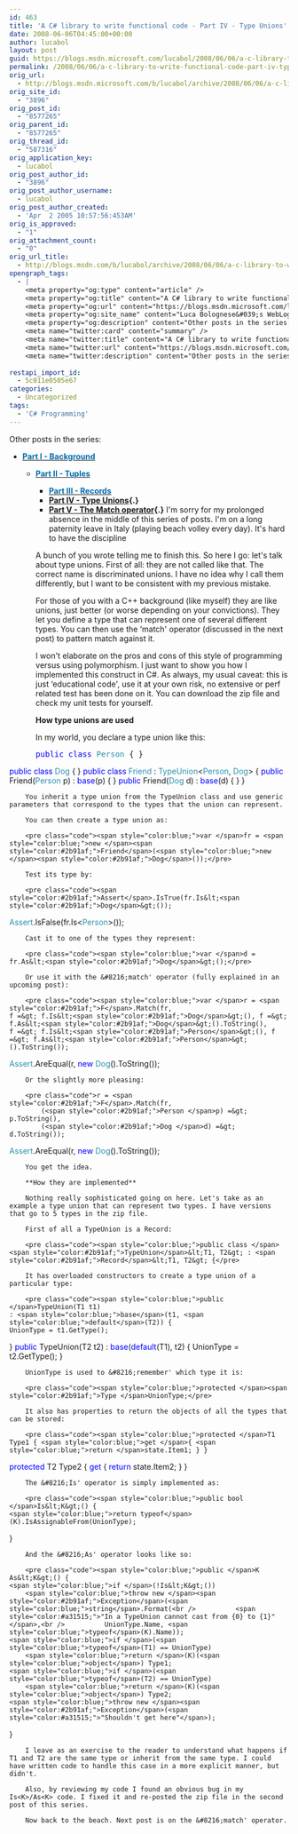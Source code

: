 ```yaml
---
id: 463
title: 'A C# library to write functional code - Part IV - Type Unions'
date: 2008-06-06T04:45:00+00:00
author: lucabol
layout: post
guid: https://blogs.msdn.microsoft.com/lucabol/2008/06/06/a-c-library-to-write-functional-code-part-iv-type-unions/
permalink: /2008/06/06/a-c-library-to-write-functional-code-part-iv-type-unions/
orig_url:
  - http://blogs.msdn.microsoft.com/b/lucabol/archive/2008/06/06/a-c-library-to-write-functional-code-part-iv-type-unions.aspx
orig_site_id:
  - "3896"
orig_post_id:
  - "8577265"
orig_parent_id:
  - "8577265"
orig_thread_id:
  - "587316"
orig_application_key:
  - lucabol
orig_post_author_id:
  - "3896"
orig_post_author_username:
  - lucabol
orig_post_author_created:
  - 'Apr  2 2005 10:57:56:453AM'
orig_is_approved:
  - "1"
orig_attachment_count:
  - "0"
orig_url_title:
  - http://blogs.msdn.com/b/lucabol/archive/2008/06/06/a-c-library-to-write-functional-code-part-iv-type-unions.aspx
opengraph_tags:
  - |
    <meta property="og:type" content="article" />
    <meta property="og:title" content="A C# library to write functional code  - Part IV  - Type Unions" />
    <meta property="og:url" content="https://blogs.msdn.microsoft.com/lucabol/2008/06/06/a-c-library-to-write-functional-code-part-iv-type-unions/" />
    <meta property="og:site_name" content="Luca Bolognese&#039;s WebLog" />
    <meta property="og:description" content="Other posts in the series: Part I  - Background Part II  - Tuples Part III  - Records Part IV  - Type Unions Part V  - The Match operator I'm sorry for my prolonged absence in the middle of this series of posts. I'm on a long paternity leave in Italy (playing beach volley every day)...." />
    <meta name="twitter:card" content="summary" />
    <meta name="twitter:title" content="A C# library to write functional code  - Part IV  - Type Unions" />
    <meta name="twitter:url" content="https://blogs.msdn.microsoft.com/lucabol/2008/06/06/a-c-library-to-write-functional-code-part-iv-type-unions/" />
    <meta name="twitter:description" content="Other posts in the series: Part I  - Background Part II  - Tuples Part III  - Records Part IV  - Type Unions Part V  - The Match operator I'm sorry for my prolonged absence in the middle of this series of posts. I'm on a long paternity leave in Italy (playing beach volley every day)...." />
    
restapi_import_id:
  - 5c011e0505e67
categories:
  - Uncategorized
tags:
  - 'C# Programming'
---
```

Other posts in the series:

  * [**<font color="#006bad">Part I  - Background</font>**](http://blogs.msdn.com/lucabol/archive/2008/04/01/a-c-library-to-write-functional-code-part-i-background.aspx) 
      * [**<font color="#006bad">Part II  - Tuples</font>**](http://blogs.msdn.com/lucabol/archive/2008/04/08/a-c-library-to-write-functional-code-part-ii-tuples.aspx) 
          * **[<font color="#006bad">Part III  - Records</font>](http://blogs.msdn.com/lucabol/archive/2008/04/21/a-c-library-to-write-functional-code-part-iii-records.aspx)**
          * **[Part IV  - Type Unions](http://blogs.msdn.com/lucabol/archive/2008/06/06/a-c-library-to-write-functional-code-part-iv-type-unions.aspx){.}**
          * **[Part V  - The Match operator](http://blogs.msdn.com/lucabol/archive/2008/07/15/a-c-library-to-write-functional-code-part-v-the-match-operator.aspx){.}**
        I'm sorry for my prolonged absence in the middle of this series of posts. I'm on a long paternity leave in Italy (playing beach volley every day). It's hard to have the discipline
        
        A bunch of you wrote telling me to finish this. So here I go: let's talk about type unions. First of all: they are not called like that. The correct name is discriminated unions. I have no idea why I call them differently, but I want to be consistent with my previous mistake.
        
        For those of you with a C++ background (like myself) they are like unions, just better (or worse depending on your convictions). They let you define a type that can represent one of several different types. You can then use the &#8216;match' operator (discussed in the next post) to pattern match against it.
        
        I won't elaborate on the pros and cons of this style of programming versus using polymorphism. I just want to show you how I implemented this construct in C#. As always, my usual caveat: this is just &#8216;educational code', use it at your own risk, no extensive or perf related test has been done on it. You can download the zip file and check my unit tests for yourself.
        
        **How type unions are used**
        
        In my world, you declare a type union like this:
        
        <pre class="code"><span style="color:blue;">public class </span><span style="color:#2b91af;">Person </span>{ }
<span style="color:blue;">public class </span><span style="color:#2b91af;">Dog </span>{ }
<span style="color:blue;">public class </span><span style="color:#2b91af;">Friend </span>: <span style="color:#2b91af;">TypeUnion</span>&lt;<span style="color:#2b91af;">Person</span>, <span style="color:#2b91af;">Dog</span>&gt; {
    <span style="color:blue;">public </span>Friend(<span style="color:#2b91af;">Person </span>p) : <span style="color:blue;">base</span>(p) { }
    <span style="color:blue;">public </span>Friend(<span style="color:#2b91af;">Dog </span>d) : <span style="color:blue;">base</span>(d) { }
}</pre>
        
        
        
        You inherit a type union from the TypeUnion class and use generic parameters that correspond to the types that the union can represent.
        
        You can then create a type union as:
        
        <pre class="code"><span style="color:blue;">var </span>fr = <span style="color:blue;">new </span><span style="color:#2b91af;">Friend</span>(<span style="color:blue;">new </span><span style="color:#2b91af;">Dog</span>());</pre>
        
        Test its type by:
        
        <pre class="code"><span style="color:#2b91af;">Assert</span>.IsTrue(fr.Is&lt;<span style="color:#2b91af;">Dog</span>&gt;());
<span style="color:#2b91af;">Assert</span>.IsFalse(fr.Is&lt;<span style="color:#2b91af;">Person</span>&gt;());</pre>
        
        Cast it to one of the types they represent:
        
        <pre class="code"><span style="color:blue;">var </span>d = fr.As&lt;<span style="color:#2b91af;">Dog</span>&gt;();</pre>
        
        Or use it with the &#8216;match' operator (fully explained in an upcoming post):
        
        <pre class="code"><span style="color:blue;">var </span>r = <span style="color:#2b91af;">F</span>.Match(fr,
    f =&gt; f.Is&lt;<span style="color:#2b91af;">Dog</span>&gt;(), f =&gt; f.As&lt;<span style="color:#2b91af;">Dog</span>&gt;().ToString(),
    f =&gt; f.Is&lt;<span style="color:#2b91af;">Person</span>&gt;(), f =&gt; f.As&lt;<span style="color:#2b91af;">Person</span>&gt;().ToString());
<span style="color:#2b91af;">Assert</span>.AreEqual(r, <span style="color:blue;">new </span><span style="color:#2b91af;">Dog</span>().ToString());</pre>
        
        Or the slightly more pleasing:
        
        <pre class="code">r = <span style="color:#2b91af;">F</span>.Match(fr,
            (<span style="color:#2b91af;">Person </span>p) =&gt; p.ToString(),
            (<span style="color:#2b91af;">Dog </span>d) =&gt; d.ToString());
<span style="color:#2b91af;">Assert</span>.AreEqual(r, <span style="color:blue;">new </span><span style="color:#2b91af;">Dog</span>().ToString());</pre>
        
        You get the idea.
        
        **How they are implemented**
        
        Nothing really sophisticated going on here. Let's take as an example a type union that can represent two types. I have versions that go to 5 types in the zip file.
        
        First of all a TypeUnion is a Record:
        
        <pre class="code"><span style="color:blue;">public class </span><span style="color:#2b91af;">TypeUnion</span>&lt;T1, T2&gt; : <span style="color:#2b91af;">Record</span>&lt;T1, T2&gt; {</pre>
        
        It has overloaded constructors to create a type union of a particular type:
        
        <pre class="code"><span style="color:blue;">public </span>TypeUnion(T1 t1)
    : <span style="color:blue;">base</span>(t1, <span style="color:blue;">default</span>(T2)) {
    UnionType = t1.GetType();
}
<span style="color:blue;">public </span>TypeUnion(T2 t2)
    : <span style="color:blue;">base</span>(<span style="color:blue;">default</span>(T1), t2) {
    UnionType = t2.GetType();
}</pre>
        
        
        
        UnionType is used to &#8216;remember' which type it is:
        
        <pre class="code"><span style="color:blue;">protected </span><span style="color:#2b91af;">Type </span>UnionType;</pre>
        
        It also has properties to return the objects of all the types that can be stored:
        
        <pre class="code"><span style="color:blue;">protected </span>T1 Type1 { <span style="color:blue;">get </span>{ <span style="color:blue;">return </span>state.Item1; } }
<span style="color:blue;">protected </span>T2 Type2 { <span style="color:blue;">get </span>{ <span style="color:blue;">return </span>state.Item2; } }</pre>
        
        The &#8216;Is' operator is simply implemented as:
        
        <pre class="code"><span style="color:blue;">public bool </span>Is&lt;K&gt;() {
    <span style="color:blue;">return typeof</span>(K).IsAssignableFrom(UnionType);
}</pre>
        
        And the &#8216;As' operator looks like so:
        
        <pre class="code"><span style="color:blue;">public </span>K As&lt;K&gt;() {
    <span style="color:blue;">if </span>(!Is&lt;K&gt;())
        <span style="color:blue;">throw new </span><span style="color:#2b91af;">Exception</span>(<span style="color:blue;">string</span>.Format(<br />          <span style="color:#a31515;">"In a TypeUnion cannot cast from {0} to {1}"</span>,<br />          UnionType.Name, <span style="color:blue;">typeof</span>(K).Name));
    <span style="color:blue;">if </span>(<span style="color:blue;">typeof</span>(T1) == UnionType)
        <span style="color:blue;">return </span>(K)(<span style="color:blue;">object</span>) Type1;
    <span style="color:blue;">if </span>(<span style="color:blue;">typeof</span>(T2) == UnionType)
        <span style="color:blue;">return </span>(K)(<span style="color:blue;">object</span>) Type2;
    <span style="color:blue;">throw new </span><span style="color:#2b91af;">Exception</span>(<span style="color:#a31515;">"Shouldn't get here"</span>);
}</pre>
        
        I leave as an exercise to the reader to understand what happens if T1 and T2 are the same type or inherit from the same type. I could have written code to handle this case in a more explicit manner, but didn't.
        
        Also, by reviewing my code I found an obvious bug in my Is<K>/As<K> code. I fixed it and re-posted the zip file in the second post of this series.
        
        Now back to the beach. Next post is on the &#8216;match' operator.